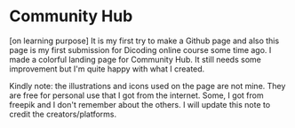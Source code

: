 # Community Hub
[on learning purpose] It is my first try to make a Github page and also this page is my first submission for Dicoding online course some time ago. I made a colorful landing page for Community Hub. It still needs some improvement but I'm quite happy with what I created.

Kindly note: the illustrations and icons used on the page are not mine. They are free for personal use that I got from the internet. Some, I got from freepik and I don't remember about the others. I will update this note to credit the creators/platforms.
